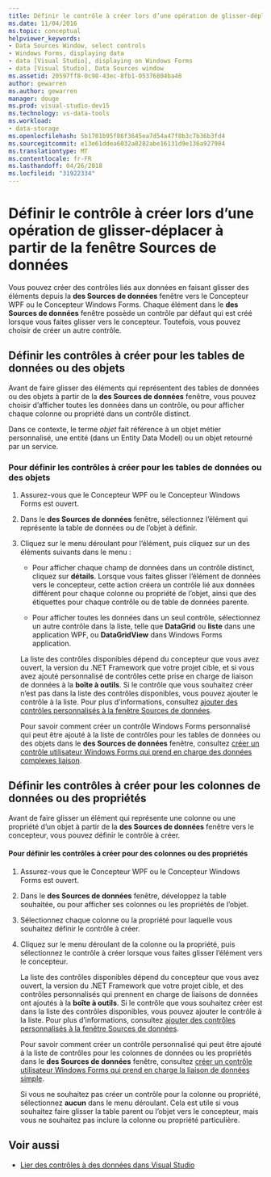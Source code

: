 ```yaml
---
title: Définir le contrôle à créer lors d’une opération de glisser-déplacer à partir de la fenêtre Sources de données
ms.date: 11/04/2016
ms.topic: conceptual
helpviewer_keywords:
- Data Sources Window, select controls
- Windows Forms, displaying data
- data [Visual Studio], displaying on Windows Forms
- data [Visual Studio], Data Sources window
ms.assetid: 20597ff8-0c98-43ec-8fb1-05376804ba48
author: gewarren
ms.author: gewarren
manager: douge
ms.prod: visual-studio-dev15
ms.technology: vs-data-tools
ms.workload:
- data-storage
ms.openlocfilehash: 5b1701b95f86f3645ea7d54a47f8b3c7b36b3fd4
ms.sourcegitcommit: e13e61ddea6032a8282abe16131d9e136a927984
ms.translationtype: MT
ms.contentlocale: fr-FR
ms.lasthandoff: 04/26/2018
ms.locfileid: "31922334"
---
```

# <a name="set-the-control-to-be-created-when-dragging-from-the-data-sources-window"></a>Définir le contrôle à créer lors d’une opération de glisser-déplacer à partir de la fenêtre Sources de données
Vous pouvez créer des contrôles liés aux données en faisant glisser des éléments depuis la **des Sources de données** fenêtre vers le Concepteur WPF ou le Concepteur Windows Forms. Chaque élément dans le **des Sources de données** fenêtre possède un contrôle par défaut qui est créé lorsque vous faites glisser vers le concepteur. Toutefois, vous pouvez choisir de créer un autre contrôle.

## <a name="set-the-controls-to-be-created-for-data-tables-or-objects"></a>Définir les contrôles à créer pour les tables de données ou des objets
Avant de faire glisser des éléments qui représentent des tables de données ou des objets à partir de la **des Sources de données** fenêtre, vous pouvez choisir d’afficher toutes les données dans un contrôle, ou pour afficher chaque colonne ou propriété dans un contrôle distinct.

Dans ce contexte, le terme *objet* fait référence à un objet métier personnalisé, une entité (dans un Entity Data Model) ou un objet retourné par un service.

### <a name="to-set-the-controls-to-be-created-for-data-tables-or-objects"></a>Pour définir les contrôles à créer pour les tables de données ou des objets

1.  Assurez-vous que le Concepteur WPF ou le Concepteur Windows Forms est ouvert.

2.  Dans le **des Sources de données** fenêtre, sélectionnez l’élément qui représente la table de données ou de l’objet à définir.

3.  Cliquez sur le menu déroulant pour l’élément, puis cliquez sur un des éléments suivants dans le menu :

    -   Pour afficher chaque champ de données dans un contrôle distinct, cliquez sur **détails**. Lorsque vous faites glisser l’élément de données vers le concepteur, cette action créera un contrôle lié aux données différent pour chaque colonne ou propriété de l’objet, ainsi que des étiquettes pour chaque contrôle ou de table de données parente.

    -   Pour afficher toutes les données dans un seul contrôle, sélectionnez un autre contrôle dans la liste, telle que **DataGrid** ou **liste** dans une application WPF, ou **DataGridView** dans Windows Forms application.

    La liste des contrôles disponibles dépend du concepteur que vous avez ouvert, la version du .NET Framework que votre projet cible, et si vous avez ajouté personnalisé de contrôles cette prise en charge de liaison de données à la **boîte à outils**. Si le contrôle que vous souhaitez créer n’est pas dans la liste des contrôles disponibles, vous pouvez ajouter le contrôle à la liste. Pour plus d’informations, consultez [ajouter des contrôles personnalisés à la fenêtre Sources de données](../data-tools/add-custom-controls-to-the-data-sources-window.md).

    Pour savoir comment créer un contrôle Windows Forms personnalisé qui peut être ajouté à la liste de contrôles pour les tables de données ou des objets dans le **des Sources de données** fenêtre, consultez [créer un contrôle utilisateur Windows Forms qui prend en charge des données complexes liaison](../data-tools/create-a-windows-forms-user-control-that-supports-complex-data-binding.md).

## <a name="set-the-controls-to-be-created-for-data-columns-or-properties"></a>Définir les contrôles à créer pour les colonnes de données ou des propriétés
Avant de faire glisser un élément qui représente une colonne ou une propriété d’un objet à partir de la **des Sources de données** fenêtre vers le concepteur, vous pouvez définir le contrôle à créer.

#### <a name="to-set-the-controls-to-be-created-for-columns-or-properties"></a>Pour définir les contrôles à créer pour des colonnes ou des propriétés

1.  Assurez-vous que le Concepteur WPF ou le Concepteur Windows Forms est ouvert.

2.  Dans le **des Sources de données** fenêtre, développez la table souhaitée, ou pour afficher ses colonnes ou les propriétés de l’objet.

3.  Sélectionnez chaque colonne ou la propriété pour laquelle vous souhaitez définir le contrôle à créer.

4.  Cliquez sur le menu déroulant de la colonne ou la propriété, puis sélectionnez le contrôle à créer lorsque vous faites glisser l’élément vers le concepteur.

     La liste des contrôles disponibles dépend du concepteur que vous avez ouvert, la version du .NET Framework que votre projet cible, et des contrôles personnalisés qui prennent en charge de liaisons de données ont ajoutés à la **boîte à outils**. Si le contrôle que vous souhaitez créer est dans la liste des contrôles disponibles, vous pouvez ajouter le contrôle à la liste. Pour plus d’informations, consultez [ajouter des contrôles personnalisés à la fenêtre Sources de données](../data-tools/add-custom-controls-to-the-data-sources-window.md).

     Pour savoir comment créer un contrôle personnalisé qui peut être ajouté à la liste de contrôles pour les colonnes de données ou les propriétés dans le **des Sources de données** fenêtre, consultez [créer un contrôle utilisateur Windows Forms qui prend en charge la liaison de données simple](../data-tools/create-a-windows-forms-user-control-that-supports-simple-data-binding.md).

     Si vous ne souhaitez pas créer un contrôle pour la colonne ou propriété, sélectionnez **aucun** dans le menu déroulant. Cela est utile si vous souhaitez faire glisser la table parent ou l’objet vers le concepteur, mais vous ne souhaitez pas inclure la colonne ou propriété particulière.

## <a name="see-also"></a>Voir aussi

- [Lier des contrôles à des données dans Visual Studio](../data-tools/bind-controls-to-data-in-visual-studio.md)